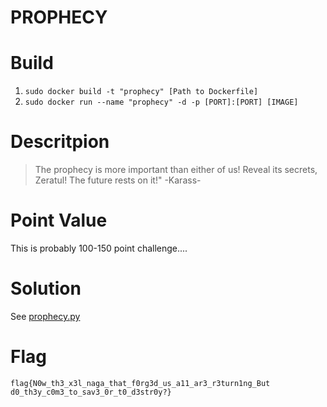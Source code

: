 PROPHECY 
===

# Build
1. `sudo docker build -t "prophecy" [Path to Dockerfile]`
2. `sudo docker run --name "prophecy" -d -p [PORT]:[PORT] [IMAGE]`

# Descritpion

> The prophecy is more important than either of us! Reveal its secrets, Zeratul! The future rests on it!" -Karass- 
 
# Point Value

This is probably 100-150 point challenge....

# Solution 

See [prophecy.py]()

# Flag

`flag{N0w_th3_x3l_naga_that_f0rg3d_us_a11_ar3_r3turn1ng_But d0_th3y_c0m3_to_sav3_0r_t0_d3str0y?}`


